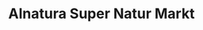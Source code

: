 ---
title: "Alnatura Super Natur Markt"
url: /heidelberg/alnatura-super-natur-markt/
shop: Supermarkt
---